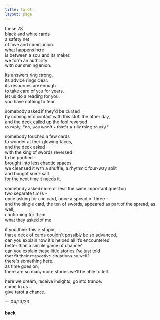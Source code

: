 ```yaml
---
title: tarot.
layout: page
---
```


these 78\
black and white cards\
a safety net\
of love and communion.\
what happens here\
is between a soul and its maker.\
we form an authority\
with our shining union.

its answers ring strong.\
its advice rings clear.\
its resources are enough\
to take care of you for years.\
let us do a reading for you.\
you have nothing to fear.

somebody asked if they'd be cursed\
by coming into contact with this stuff the other day,\
and the deck called up the fool reversed\
to reply, "no, you won't - that's a silly thing to say."

somebody touched a few cards\
to wonder at their glowing faces,\
and the deck asked\
with the king of swords reversed\
to be purified -\
brought into less chaotic spaces.\
we cleansed it with a shuffle, a rhythmic four-way split\
and bought some salt\
for the next time it needs it.

somebody asked more or less the same important question\
two separate times -\
once asking for one card, once a spread of three -\
and the single card, the ten of swords, appeared as part of the spread, as well,\
confirming for them\
what they asked of me.

if you think this is stupid,\
that a deck of cards couldn't possibly be so advanced,\
can you explain how it's helped all it's encountered\
better than a simple game of chance?\
can you explain these little stories i've just told\
that fit their respective situations so well?\
there's something here.\
as time goes on,\
there are so many more stories we'll be able to tell.

here we dream, receive insights, go into trance.\
come to us.\
give tarot a chance.

&mdash; 04/13/23

#### [back](index)
